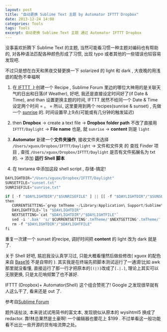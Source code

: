 ```yaml
---
layout: post
title: "自动更换 Sublime Text 主题 by Automator IFTTT Dropbox"
date: 2013-12-24 14:08
categories: Tools
tags: Tools
excerpt: 自动更换 Sublime Text 主题 通过 Automator IFTTT Dropbox
---
```

<!--more-->

没事喜欢折腾下 Sublime Text 的主题, 当然可能看习惯一种主题对编码也有帮助的,  对各种语法匹配各种颜色形成了习惯, 出现 typo 或者其他的一些错误也较容易发现吧.

不过只是想在白天和黑夜交替更换一下 solarized 的 light 和 dark  , 大夜晚的用浅底的配色不幸福啊

1. 在[ IFTTT ](https://ifttt.com/)上创建一个 Recipe , Sublime Forum 里边的哪位大神用的是关联天气的日出和日落(if Weather), 好吧,  我还是直接设定时间好了(if Date & Time),  and  than   设置更换主题的时间,   IFTTT 居然不给同一个 Date & Time 设定两个时间 = 。 = 所以, 这里要用到两个 recipes(sunrise & sunset) ,  先做一个 [sunrise](https://ifttt.com/recipes/135801) 的.  时间设置早上9点(可能或有几分钟的触发延迟)

2. then **Dropbox**
-> create a  text file -> **Dropbox folder path** 不改了直接用 `IFTTT/Daylight`
-> **File name** 也是, 就 `sunrise`
-> **content**  则是 `light`

3.  **Automator**
新建一个**文件夹操作**,  接收文件夹选择 `/Users/xguox/Dropbox/IFTTT/Daylight`
-> 文件和文件夹 的 查找 Finder 项目 , 查找 `/Users/xguox/Dropbox/IFTTT/Daylight` 是否有文件拓展名为 txt 的.  -> 添加 **运行 Shell 脚本**

4.  在 textarea 中添加这段 shell script , 存储-搞定!


```python
DAYLIGHTDIR="/Users/xguox/Dropbox/IFTTT/Daylight"
SUNSETFILE="sunset.txt"
SUNRISEFILE="sunrise.txt"

if [ -f "$DAYLIGHTDIR"/"$SUNRISEFILE" ] || [[ -f "$DAYLIGHTDIR"/"$SUNSETFILE" ]] ;
then
   CURRENTSETTING=`grep tmTheme ~/Library/Application\ Support/Sublime\ Text\ 3/Packages/User/Preferences.sublime-settings | awk -F'[.|.]' '{print $2}'`
   DAYLIGHTFILE=`ls "$DAYLIGHTDIR"`
   NEXTSETTING=`cat "$DAYLIGHTDIR"/"$DAYLIGHTFILE"`
   sed -i '.bak' 's/'$CURRENTSETTING'.tmTheme/'$NEXTSETTING'.tmTheme/' '/Users/xguox/Library/Application Support/Sublime Text 3/Packages/User/Preferences.sublime-settings'
   rm -f "$DAYLIGHTDIR"/"$DAYLIGHTFILE"
fi
```

重复一次建一个 sunset 的recipe, 调好时间把 **content** 的 light 改为 dark 就是了.

关于 Shell 好吧, 尴尬我没认真学习过, 只能大概看懂然后做些修改( xguox 的配色来自 [Base16](http://chriskempson.github.io/base16/#default) 不是自带的 ).  其实我是在终端先把脚本测试运行了一通滴!比如 awk 那里就没看懂, 直接运行了那一行才把原本的`[(|)]`改成了`[.|.]`, 理论上其实可以无限更换, 只是太花哨频繁了也不甚好.



IFTTT (Dropbox)+ Automator(Shell) 这个组合赞死了! Google 之发现很早就有人这么干了, 看来还是 out 了.

参考自[Sublime Forum](http://www.sublimetext.com/forum/viewtopic.php?f=4&t=13662)

题外话扯淡,  本来说试试用简书的富文本, 发现貌似从原本的 wysihtml5 换成了 redactor. 靠!林总果然是土豪啊! 一个编辑器也要花上 $199 . 不过单看这一般功能看不出比一些开源的货有啥流弊之处。